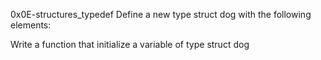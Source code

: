 0x0E-structures_typedef
Define a new type struct dog with the following elements:

Write a function that initialize a variable of type struct dog



